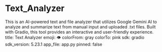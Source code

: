 # Text_Analyzer
This is an AI-powered text and file analyzer that utilizes Google Gemini AI to analyze and summarize text from manual input and uploaded .txt files. Built with Gradio, this tool provides an interactive and user-friendly experience. title: Text Analyzer emoji: 👁 colorFrom: gray colorTo: pink sdk: gradio sdk_version: 5.23.1 app_file: app.py pinned: false
